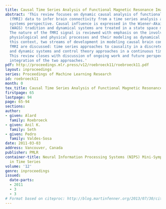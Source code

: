 ```yaml
---
title: Causal Time Series Analysis of Functional Magnetic Resonance Imaging Data.
abstract: 'This review focuses on dynamic causal analysis of functional magnetic resonance
  (fMRI) data to infer brain connectivity from a time series analysis and dynamical
  systems perspective. Causal influence is expressed in the Wiener-Akaike-Granger-Schweder
  (WAGS) tradition and dynamical systems are treated in a state space modeling framework.
  The nature of the fMRI signal is reviewed with emphasis on the involved neuronal,
  physiological and physical processes and their modeling as dynamical systems. In
  this context, two streams of development in modeling causal brain connectivity using
  fMRI are discussed: time series approaches to causality in a discrete time tradition
  and dynamic systems and control theory approaches in a continuous time tradition.
  This review closes with discussion of ongoing work and future perspectives on the
  integration of the two approaches.'
pdf: http://proceedings.mlr.press/v12/roebroeck11/roebroeck11.pdf
layout: inproceedings
series: Proceedings of Machine Learning Research
id: roebroeck11
month: 0
tex_title: Causal Time Series Analysis of Functional Magnetic Resonance Imaging Data.
firstpage: 65
lastpage: 94
page: 65-94
sections: 
author:
- given: Alard
  family: Roebroeck
- given: Anil K.
  family: Seth
- given: Pedro
  family: Valdes-Sosa
date: 2011-03-03
address: Vancouver, Canada
publisher: PMLR
container-title: Neural Information Processing Systems (NIPS) Mini-Symposium on Causality
  in Time Series
volume: '12'
genre: inproceedings
issued:
  date-parts:
  - 2011
  - 3
  - 3
# Format based on citeproc: http://blog.martinfenner.org/2013/07/30/citeproc-yaml-for-bibliographies/
---
```

